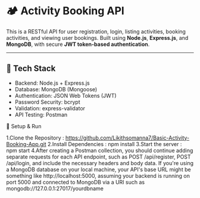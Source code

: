 # 🏕️ Activity Booking API

This is a RESTful API for user registration, login, listing activities, booking activities, and viewing user bookings. Built using **Node.js**, **Express.js**, and **MongoDB**, with secure **JWT token-based authentication**.

---

## 🔧 Tech Stack

- Backend: Node.js + Express.js
- Database: MongoDB (Mongoose)
- Authentication: JSON Web Tokens (JWT)
- Password Security: bcrypt
- Validation: express-validator
- API Testing: Postman

🚀 Setup & Run

1.Clone the Repository : https://github.com/Likithsomanna7/Basic-Activity-Booking-App.git
2.Install Dependencies : npm install
3.Start the server : npm start
4.After creating a Postman collection, you should continue adding separate requests for each API endpoint, such as POST /api/register, POST /api/login, and include the necessary headers and body data. If you're using a MongoDB database on your local machine, your API's base URL might be something like http://localhost:5000, assuming your backend is running on port 5000 and connected to MongoDB via a URI such as mongodb://127.0.0.1:27017/yourdbname
